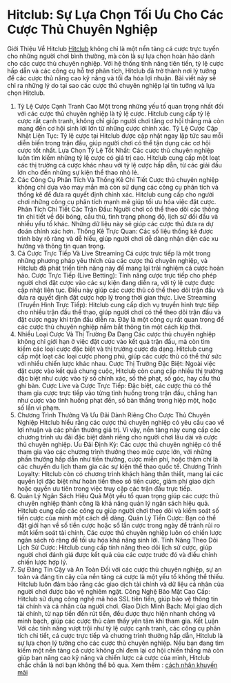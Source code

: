 # Hitclub: Sự Lựa Chọn Tối Ưu Cho Các Cược Thủ Chuyên Nghiệp
Giới Thiệu Về Hitclub
<a href=" https://hitclub.exchange/"> Hitclub</a> không chỉ là một nền tảng cá cược trực tuyến cho những người chơi bình thường, mà còn là sự lựa chọn hoàn hảo dành cho các cược thủ chuyên nghiệp. Với hệ thống tính năng tiên tiến, tỷ lệ cược hấp dẫn và các công cụ hỗ trợ phân tích, Hitclub đã trở thành nơi lý tưởng để các cược thủ nâng cao kỹ năng và tối đa hóa lợi nhuận. Bài viết này sẽ chỉ ra những lý do tại sao các cược thủ chuyên nghiệp lại tin tưởng và lựa chọn Hitclub.
1. Tỷ Lệ Cược Cạnh Tranh Cao
Một trong những yếu tố quan trọng nhất đối với các cược thủ chuyên nghiệp là tỷ lệ cược. Hitclub cung cấp tỷ lệ cược rất cạnh tranh, không chỉ giúp người chơi tăng cơ hội thắng mà còn mang đến cơ hội sinh lời lớn từ những cược chính xác.
Tỷ Lệ Cược Cập Nhật Liên Tục: Tỷ lệ cược tại Hitclub được cập nhật ngay lập tức sau mỗi diễn biến trong trận đấu, giúp người chơi có thể tận dụng các cơ hội cược tốt nhất.
Lựa Chọn Tỷ Lệ Tốt Nhất: Các cược thủ chuyên nghiệp luôn tìm kiếm những tỷ lệ cược có giá trị cao. Hitclub cung cấp một loạt các thị trường cá cược khác nhau với tỷ lệ cược hấp dẫn, từ các giải đấu lớn cho đến những sự kiện thể thao nhỏ lẻ.
2. Các Công Cụ Phân Tích Và Thống Kê Chi Tiết
Cược thủ chuyên nghiệp không chỉ dựa vào may mắn mà còn sử dụng các công cụ phân tích và thống kê để đưa ra quyết định chính xác. Hitclub cung cấp cho người chơi những công cụ phân tích mạnh mẽ giúp tối ưu hóa việc đặt cược.
Phân Tích Chi Tiết Các Trận Đấu: Người chơi có thể theo dõi các thông tin chi tiết về đội bóng, cầu thủ, tình trạng phong độ, lịch sử đối đầu và nhiều yếu tố khác. Những dữ liệu này sẽ giúp các cược thủ đưa ra dự đoán chính xác hơn.
Thống Kê Trực Quan: Các số liệu thống kê được trình bày rõ ràng và dễ hiểu, giúp người chơi dễ dàng nhận diện các xu hướng và thông tin quan trọng.
3. Cá Cược Trực Tiếp Và Live Streaming
Cá cược trực tiếp là một trong những phương pháp yêu thích của các cược thủ chuyên nghiệp, và Hitclub đã phát triển tính năng này để mang lại trải nghiệm cá cược hoàn hảo.
Cược Trực Tiếp (Live Betting): Tính năng cược trực tiếp cho phép người chơi đặt cược vào các sự kiện đang diễn ra, với tỷ lệ cược được cập nhật liên tục. Điều này giúp các cược thủ có thể theo dõi trận đấu và đưa ra quyết định đặt cược hợp lý trong thời gian thực.
Live Streaming (Truyền Hình Trực Tiếp): Hitclub cung cấp dịch vụ truyền hình trực tiếp cho nhiều trận đấu thể thao, giúp người chơi có thể theo dõi trận đấu và đặt cược ngay khi trận đấu diễn ra. Đây là một công cụ rất quan trọng để các cược thủ chuyên nghiệp nắm bắt thông tin một cách kịp thời.
4. Nhiều Loại Cược Và Thị Trường Đa Dạng
Các cược thủ chuyên nghiệp không chỉ giới hạn ở việc đặt cược vào kết quả trận đấu, mà còn tìm kiếm các loại cược đặc biệt và thị trường cược đa dạng. Hitclub cung cấp một loạt các loại cược phong phú, giúp các cược thủ có thể thử sức với nhiều chiến lược khác nhau.
Cược Thị Trường Đặc Biệt: Ngoài việc đặt cược vào kết quả chung cuộc, Hitclub còn cung cấp nhiều thị trường đặc biệt như cược vào tỷ số chính xác, số thẻ phạt, số góc, hay cầu thủ ghi bàn.
Cược Live và Cược Trực Tiếp: Đặc biệt, các cược thủ có thể tham gia cược trực tiếp vào từng tình huống trong trận đấu, chẳng hạn như cược vào tình huống phạt đền, số bàn thắng trong hiệp một, hoặc số lần vi phạm.
5. Chương Trình Thưởng Và Ưu Đãi Dành Riêng Cho Cược Thủ Chuyên Nghiệp
Hitclub hiểu rằng các cược thủ chuyên nghiệp có yêu cầu cao về lợi nhuận và các phần thưởng giá trị. Vì vậy, nền tảng này cung cấp các chương trình ưu đãi đặc biệt dành riêng cho người chơi lâu dài và cược thủ chuyên nghiệp.
Ưu Đãi Định Kỳ: Các cược thủ chuyên nghiệp có thể tham gia vào các chương trình thưởng theo mức cược lớn, với những phần thưởng hấp dẫn như tiền thưởng, cược miễn phí, hoặc thậm chí là các chuyến du lịch tham gia các sự kiện thể thao quốc tế.
Chương Trình Loyalty: Hitclub còn có chương trình khách hàng thân thiết, mang lại các quyền lợi đặc biệt như hoàn tiền theo số tiền cược, giảm phí giao dịch hoặc quyền ưu tiên trong việc truy cập các trận đấu trực tiếp.
6. Quản Lý Ngân Sách Hiệu Quả
Một yếu tố quan trọng giúp các cược thủ chuyên nghiệp thành công là khả năng quản lý ngân sách hiệu quả. Hitclub cung cấp các công cụ giúp người chơi theo dõi và kiểm soát số tiền cược của mình một cách dễ dàng.
Quản Lý Tiền Cược: Bạn có thể đặt giới hạn về số tiền cược hoặc số lần cược trong ngày để tránh rủi ro mất kiểm soát tài chính. Các cược thủ chuyên nghiệp luôn có chiến lược ngân sách rõ ràng để tối ưu hóa khả năng sinh lời.
Tính Năng Theo Dõi Lịch Sử Cược: Hitclub cung cấp tính năng theo dõi lịch sử cược, giúp người chơi đánh giá được kết quả của các cược trước đó và điều chỉnh chiến lược hợp lý.
7. Sự Đáng Tin Cậy và An Toàn
Đối với các cược thủ chuyên nghiệp, sự an toàn và đáng tin cậy của nền tảng cá cược là một yếu tố không thể thiếu. Hitclub luôn đảm bảo rằng các giao dịch tài chính và dữ liệu cá nhân của người chơi được bảo vệ nghiêm ngặt.
Công Nghệ Bảo Mật Cao Cấp: Hitclub sử dụng công nghệ mã hóa SSL tiên tiến, giúp bảo vệ thông tin tài chính và cá nhân của người chơi.
Giao Dịch Minh Bạch: Mọi giao dịch tài chính, từ nạp tiền đến rút tiền, đều được thực hiện nhanh chóng và minh bạch, giúp các cược thủ cảm thấy yên tâm khi tham gia.
Kết Luận
Với các tính năng vượt trội như tỷ lệ cược cạnh tranh, các công cụ phân tích chi tiết, cá cược trực tiếp và chương trình thưởng hấp dẫn, Hitclub là sự lựa chọn lý tưởng cho các cược thủ chuyên nghiệp. Nếu bạn đang tìm kiếm một nền tảng cá cược không chỉ đem lại cơ hội chiến thắng mà còn giúp bạn nâng cao kỹ năng và chiến lược cá cược của mình, Hitclub chắc chắn là nơi bạn không thể bỏ qua.
Xem thêm : <a href="https://hitclub.exchange/cach-nhan-khuyen-mai/ "> cách nhận khuyến mãi</a>



